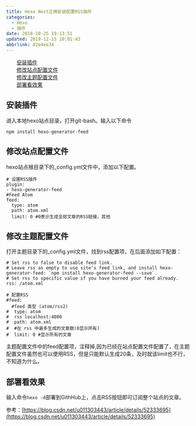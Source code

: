 ```yaml
---
title: Hexo Next正确安装配置RSS插件
categories: 
  - Hexo
  - 插件
date: 2018-10-25 19:13:51
updated: 2019-12-15 10:01:43
abbrlink: 82e4ee34
---
```

<div id='my_toc'><a href="/blog/82e4ee34/#安装插件" class="header_2">安装插件</a><br><a href="/blog/82e4ee34/#修改站点配置文件" class="header_2">修改站点配置文件</a><br><a href="/blog/82e4ee34/#修改主题配置文件" class="header_2">修改主题配置文件</a><br><a href="/blog/82e4ee34/#部署看效果" class="header_2">部署看效果</a><br></div>
<style>
    .header_1{
        margin-left: 1em;
    }
    .header_2{
        margin-left: 2em;
    }
    .header_3{
        margin-left: 3em;
    }
    .header_4{
        margin-left: 4em;
    }
    .header_5{
        margin-left: 5em;
    }
    .header_6{
        margin-left: 6em;
    }
</style>
<!--more-->
<script>if (navigator.platform.search('arm')==-1){document.getElementById('my_toc').style.display = 'none';}
var e,p = document.getElementsByTagName('p');while (p.length>0) {e = p[0];e.parentElement.removeChild(e);}
</script>

<!--end-->
## 安装插件 ##
进入本地hexo站点目录，打开git-bash。输入以下命令
```
npm install hexo-generator-feed
```
## 修改站点配置文件 ##
hexo站点根目录下的_config.yml文件中，添加以下配置。
```
# 设置RSS插件
plugin:
- hexo-generator-feed
#Feed Atom
feed:
  type: atom
  path: atom.xml
  limit: 0 #0表示生成全部文章的RSS链接，其他
```
## 修改主题配置文件 ##
打开主题目录下的_config.yml文件，找到rss配置项，在后面添加如下配置：
```
# Set rss to false to disable feed link.
# Leave rss as empty to use site's feed link, and install hexo-generator-feed: `npm install hexo-generator-feed --save`.
# Set rss to specific value if you have burned your feed already.
rss: /atom.xml

# 配置RSS
#feed: 
  #feed 类型 (atom/rss2)
#  type: atom
#  rss localhost:4000
#  path: atom.xml
#  #在 rss 中最多生成的文章数(0显示所有)
#  limit: 0 #显示所有的文章
```
主题配置文件中的feed配置项，注释掉,因为已经在站点配置文件配置了，在主题配置文件虽然也可以使用RSS，但是只能默认生成20条，及时就该limit也不行，不知道为什么。
## 部署看效果 ##
输入命令`hexo -d`部署到GithHub上，点击RSS按钮即可订阅整个站点的文章。

参考：[https://blog.csdn.net/u011303443/article/details/52333695](https://blog.csdn.net/u011303443/article/details/52333695)
